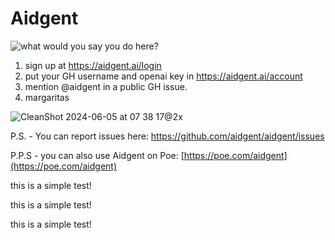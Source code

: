# Aidgent

![what would you say you do here?](https://i.imgflip.com/8sh73j.jpg)

1. sign up at https://aidgent.ai/login
2. put your GH username and openai key in https://aidgent.ai/account
3. mention @aidgent in a public GH issue.
4. margaritas


![CleanShot 2024-06-05 at 07 38 17@2x](https://github.com/aidgent/aidgent/assets/19483938/7dcfb4da-c54e-439a-b30a-35e40619a250)


P.S. - You can report issues here: https://github.com/aidgent/aidgent/issues

P.P.S - you can also use Aidgent on Poe:
[https://poe.com/aidgent](https://poe.com/aidgent)

this is a simple test!

this is a simple test!

this is a simple test!

